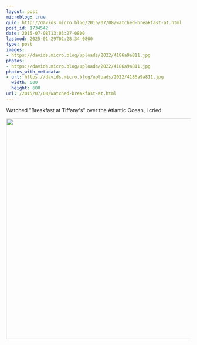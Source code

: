 ```yaml
---
layout: post
microblog: true
guid: http://davids.micro.blog/2015/07/08/watched-breakfast-at.html
post_id: 1734542
date: 2015-07-08T13:03:27-0800
lastmod: 2025-01-29T02:28:34-0800
type: post
images:
- https://davids.micro.blog/uploads/2022/4186a9a811.jpg
photos:
- https://davids.micro.blog/uploads/2022/4186a9a811.jpg
photos_with_metadata:
- url: https://davids.micro.blog/uploads/2022/4186a9a811.jpg
  width: 600
  height: 600
url: /2015/07/08/watched-breakfast-at.html
---
```

Watched "Breakfast at Tiffany's" over the Atlantic Ocean, I cried.

<img src="/uploads/2022/4186a9a811.jpg" width="600" height="600" alt="">

